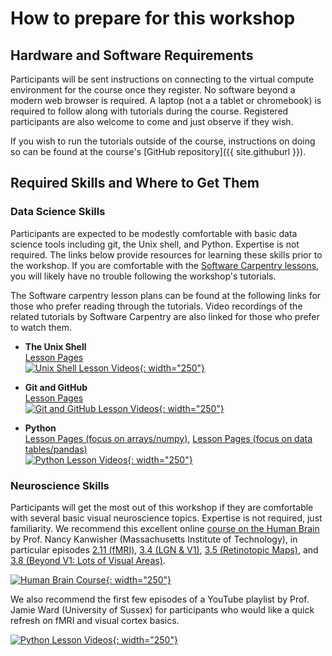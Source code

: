# How to prepare for this workshop

## Hardware and Software Requirements

Participants will be sent instructions on connecting to the virtual compute
environment for the course once they register. No software beyond a modern web
browser is required. A laptop (not a a tablet or chromebook) is required to
follow along with tutorials during the course. Registered participants are also
welcome to come and just observe if they wish.

If you wish to run the tutorials outside of the course, instructions on doing so
can be found at the course's [GitHub repository]({{ site.githuburl }}).


## Required Skills and Where to Get Them

### Data Science Skills

Participants are expected to be modestly comfortable with basic data science
tools including git, the Unix shell, and Python. Expertise is not required. The
links below provide resources for learning these skills prior to the
workshop. If you are comfortable with the [Software Carpentry
lessons](https://software-carpentry.org/lessons/), you will likely have no
trouble following the workshop's tutorials.
  
The Software carpentry lesson plans can be found at the following links for
those who prefer reading through the tutorials. Video recordings of the related
tutorials by Software Carpentry are also linked for those who prefer to watch
them.

* **The Unix Shell**  
  [Lesson Pages](https://swcarpentry.github.io/shell-novice/)  
  [![Unix Shell Lesson Videos](https://img.youtube.com/vi/U3iNcBtycaQ/0.jpg){: width="250"}](https://www.youtube.com/watch?v=U3iNcBtycaQ&list=PLA86D04D6E0BFD2E0)

* **Git and GitHub**  
  [Lesson Pages](https://swcarpentry.github.io/git-novice/)  
  [![Git and GitHub Lesson Videos](https://img.youtube.com/vi/gY2JwRfin1M/0.jpg){: width="250"}](https://www.youtube.com/watch?v=gY2JwRfin1M&list=PL3657A5820B1C4397)

* **Python**  
  [Lesson Pages (focus on arrays/numpy)](https://swcarpentry.github.io/python-novice-inflammation),
  [Lesson Pages (focus on data tables/pandas)](https://swcarpentry.github.io/python-novice-gapminder)  
  [![Python Lesson Videos](https://img.youtube.com/vi/G1GjUZgZQbk/0.jpg){: width="250"}](https://www.youtube.com/watch?v=G1GjUZgZQbk&list=PLBC2E3FD80F2AC95F)

  
### Neuroscience Skills

Participants will get the most out of this workshop if they are comfortable with
several basic visual neuroscience topics. Expertise is not required, just
familiarity. We recommend this excellent online 
[course on the Human Brain](https://www.youtube.com/playlist?list=PLyGKBDfnk-iAQx4Kw9JeVqspbg77sfAK0)
by Prof. Nancy Kanwisher (Massachusetts Institute of Technology), in particular
episodes
[2.11 (fMRI)](https://www.youtube.com/watch?v=4lLPeCNOpgA&list=PLyGKBDfnk-iAQx4Kw9JeVqspbg77sfAK0&index=16),
[3.4 (LGN &amp; V1)](https://www.youtube.com/watch?v=CvxlN2_bTzY&list=PLyGKBDfnk-iAQx4Kw9JeVqspbg77sfAK0&index=28),
[3.5 (Retinotopic Maps)](https://www.youtube.com/watch?v=MhFJIgeY-ZY&list=PLyGKBDfnk-iAQx4Kw9JeVqspbg77sfAK0&index=29),
and [3.8 (Beyond V1: Lots of Visual Areas)](https://www.youtube.com/watch?v=yqh9P_nVEMc&list=PLyGKBDfnk-iAQx4Kw9JeVqspbg77sfAK0&index=32).

[![Human Brain Course](https://img.youtube.com/vi/i1pdQjdAndc/0.jpg){: width="250"}](https://www.youtube.com/playlist?list=PLyGKBDfnk-iAQx4Kw9JeVqspbg77sfAK0)

We also recommend the first few episodes of a YouTube playlist by Prof. Jamie
Ward (University of Sussex) for participants who would like a quick refresh on
fMRI and visual cortex basics.

[![Python Lesson Videos](https://img.youtube.com/vi/-C84RFgyzuE/0.jpg){: width="250"}](https://www.youtube.com/playlist?list=PL9bHtYW9sTg2qVkVxA-N9teKQ1dVULeo4)
